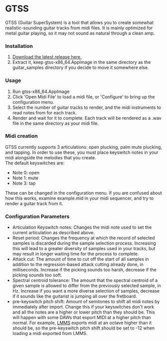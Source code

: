 # GTSS

GTSS (Guitar SuperSystem) is a tool that allows you to create somewhat realistic-sounding guitar tracks from midi files. It is mainly optimized for metal guitar playing, so it may not sound as natural through a clean amp.

### Installation
1) [Download the latest release here.](https://github.com/AprilDolly/GTSS/releases/tag/V2.0)
2) Extract it, keep gtss-x86_64.AppImage in the same directory as the guitar_samples directory if you decide to move it somewhere else.

### Usage
1) Run gtss-x86_64.AppImage
2) Click 'Open Midi File' to load a midi file, or 'Configure' to bring up the configuration menu.
3) Select the number of guitar tracks to render, and the midi instruments to read notes from for each track.
4) Render and wait for it to complete. Each track will be rendered as a .wav file in the same directory as your midi file.

### Midi creation
GTSS currently supports 3 articulations: open plucking, palm mute plucking, and tapping.
In order to use these, you must place keyswitch notes in your midi alongside the melodies that you create.<br>
The default keyswitches are:
- Note 0: open
- Note 1: mute
- Note 3: tap

These can be changed in the configuration menu.
If you are confused about how this works, examine example.mid in your midi sequencer, and try to render a guitar track from it.

### Configuration Parameters
- Articulation Keyswitch notes: Changes the midi note used to set the current articulation as described above.
- Reset period: Changes the frequency at which the record of selected samples is discarded during the sample selection process. Increasing this will lead to a greater diversity of samples used in your tracks, but may result in longer waiting time for the process to complete.
- Attack cut: The amount of time to cut off the start of all samples in addition to the regression-based attack cutting already done, in milliseconds. Increase if the picking sounds too harsh, decrease if the picking sounds too soft.
- Spectral centroid tolerance: The amount that the spectral centroid of a given sample is allowed to differ from the previously selected sample, in Hz. Increase if you want a more diverse selection of samples, decrease if it sounds like the guitarist is jumping all over the fretboard.
- pre-keyswitch pitch shift: Amount of semitones to shift all midi notes by immediately after import. Change this if your keyswitches don't work and all the notes are a higher or lower pitch than they should be. This will happen with some DAWs that export MIDI at a higher pitch than normal. For example, [LMMS](https://github.com/lmms/lmms) exports midi at an octave higher than it should be, so the pre-keyswitch pitch shift should be set to -12 when loading a midi exported from LMMS.
